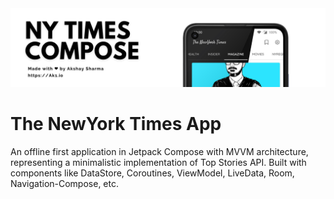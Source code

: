 <img src="media/banner.png"/>

# The NewYork Times App

An offline first application in Jetpack Compose with MVVM architecture, representing a minimalistic implementation of Top Stories API. 
Built with components like DataStore, Coroutines, ViewModel, LiveData, Room, Navigation-Compose, etc.



